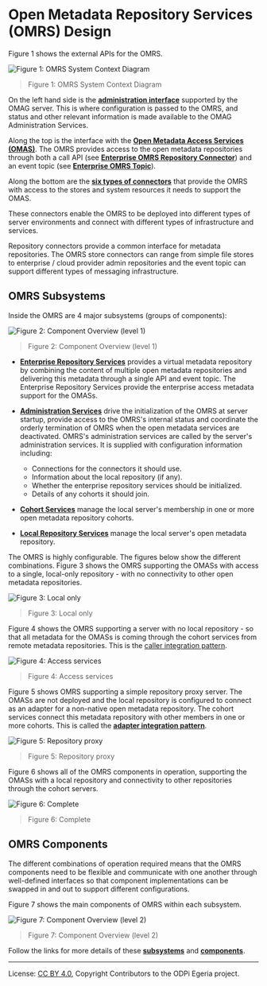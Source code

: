 <!-- SPDX-License-Identifier: CC-BY-4.0 -->
<!-- Copyright Contributors to the ODPi Egeria project. -->

# Open Metadata Repository Services (OMRS) Design

Figure 1 shows the external APIs for the OMRS.

![Figure 1: OMRS System Context Diagram](omrs-system-context-diagram.png)
> Figure 1: OMRS System Context Diagram

On the left hand side is the **[administration interface](../../governance-servers/README.md)** supported by the OMAG server.
This is where configuration is passed to the OMRS, and status and other
relevant information is made available to the OMAG Administration Services.

Along the top is the interface with the **[Open Metadata Access Services (OMAS)](../../access-services/README.md)**.
The OMRS provides access to the open metadata repositories
through both a call API (see **[Enterprise OMRS Repository Connector](component-descriptions/enterprise-repository-connector.md)**) and an event topic
(see **[Enterprise OMRS Topic](omrs-event-topic.md)**).

Along the bottom are the **[six types of connectors](component-descriptions/connectors/README.md)** that
provide the OMRS with access to the stores and system resources it needs to support the OMAS.

These connectors enable the OMRS to be deployed into different
types of server environments and connect with different types
of infrastructure and services.

Repository connectors provide a common interface for metadata repositories.
The OMRS store connectors can range from simple file stores to
enterprise / cloud provider admin repositories and the event topic can
support different types of messaging infrastructure.

## OMRS Subsystems

Inside the OMRS are 4 major subsystems (groups of components):

![Figure 2: Component Overview (level 1)](omrs-component-overview-level-1.png)
> Figure 2: Component Overview (level 1)

* **[Enterprise Repository Services](subsystem-descriptions/enterprise-repository-services.md)** provides a virtual
metadata repository by combining the content of multiple open metadata
repositories and delivering this metadata through a single API and event topic.
The Enterprise Repository Services provide the enterprise access metadata
support for the OMASs.

* **[Administration Services](subsystem-descriptions/administration-services.md)** drive the
initialization of the OMRS at server startup, provide access to the OMRS's internal status and
coordinate the orderly termination of OMRS when the open metadata services
are deactivated. OMRS's administration services are called by the server's administration
services.   It is supplied with configuration information including:
  * Connections for the connectors it should use.
  * Information about the local repository (if any).
  * Whether the enterprise repository services should be initialized.
  * Details of any cohorts it should join.

* **[Cohort Services](subsystem-descriptions/cohort-services.md)** manage the local
server's membership in one or more open metadata repository cohorts.

* **[Local Repository Services](subsystem-descriptions/local-repository-services.md)** manage the local
server's open metadata repository.

The OMRS is highly configurable.  The figures below show the different combinations.
Figure 3 shows the OMRS supporting the OMASs with access to a single,
local-only repository - with no connectivity to other open metadata repositories.

![Figure 3: Local only](omrs-role-local-only.png)
> Figure 3: Local only

Figure 4 shows the OMRS supporting a server with no local repository - so that all
metadata for the OMASs is coming through the cohort services from remote metadata repositories.
This is the [caller integration pattern](../../../open-metadata-publication/website/open-metadata-integration-patterns/caller-integration-pattern.md).

![Figure 4: Access services](omrs-role-access-layer.png)
> Figure 4: Access services

Figure 5 shows OMRS supporting a simple repository proxy server.
The OMASs are not deployed and the local repository is configured
to connect as an adapter for a non-native open metadata repository.
The cohort services connect this metadata repository with other
members in one or more cohorts.
This is called the **[adapter integration pattern](../../../open-metadata-publication/website/open-metadata-integration-patterns/adapter-integration-pattern.md)**.

![Figure 5: Repository proxy](omrs-role-repository-proxy.png)
> Figure 5: Repository proxy

Figure 6 shows all of the OMRS components in operation, supporting
the OMASs with a local repository and connectivity to other
repositories through the cohort servers.

![Figure 6: Complete](omrs-role-complete.png)
> Figure 6: Complete


## OMRS Components

The different combinations of operation required means that the OMRS
components need to be flexible and communicate with one another through
well-defined interfaces so that component implementations can be swapped
in and out to support different configurations.

Figure 7 shows the main components of OMRS within each subsystem.

![Figure 7: Component Overview (level 2)](omrs-component-overview-level-1.png)
> Figure 7: Component Overview (level 2)

Follow the links for more details of 
these **[subsystems](subsystem-descriptions/README.md)**
and **[components](component-descriptions/README.md)**.

----
License: [CC BY 4.0](https://creativecommons.org/licenses/by/4.0/),
Copyright Contributors to the ODPi Egeria project.